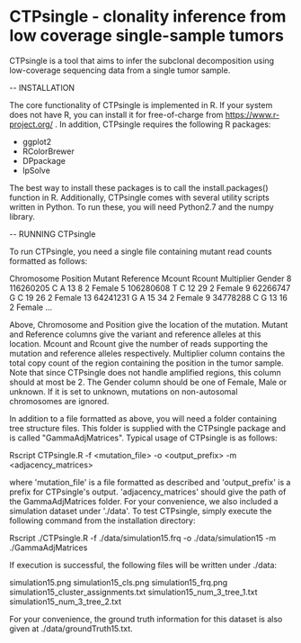 
# CTPsingle - clonality inference from low coverage single-sample tumors

CTPsingle is a tool that aims to infer the subclonal decomposition using low-coverage sequencing data from a single tumor sample. 

-- INSTALLATION

The core functionality of CTPsingle is implemented in R. If your system does not have R, you can install it for free-of-charge from https://www.r-project.org/ . In addition, CTPsingle requires the following R packages:

- ggplot2
- RColorBrewer
- DPpackage
- lpSolve

The best way to install these packages is to call the install.packages() function in R. Additionally, CTPsingle comes with several utility scripts written in Python. To run these, you will need Python2.7 and the numpy library.

-- RUNNING CTPsingle

To run CTPsingle, you need a single file containing mutant read counts formatted as follows:

Chromosome Position Mutant Reference Mcount Rcount Multiplier Gender
8 116260205 C A 13 8 2 Female
5 106280608 T C 12 29 2 Female
9 62266747 G C 19 26 2 Female
13 64241231 G A 15 34 2 Female
9 34778288 C G 13 16 2 Female
...

Above, Chromosome and Position give the location of the mutation. Mutant and Reference columns give the variant and reference alleles at this location. Mcount and Rcount give the number of reads supporting the mutation and reference alleles respectively. Multiplier column contains the total copy count of the region containing the position in the tumor sample. Note that since CTPsingle does not handle amplified regions, this column should at most be 2. The Gender column should be one of Female, Male or unknown. If it is set to unknown, mutations on non-autosomal chromosomes are ignored.

In addition to a file formatted as above, you will need a folder containing tree structure files. This folder is supplied with the CTPsingle package and is called "GammaAdjMatrices". Typical usage of CTPsingle is as follows:

Rscript CTPsingle.R -f <mutation_file> -o <output_prefix> -m <adjacency_matrices>

where 'mutation_file' is a file formatted as described and 'output_prefix' is a prefix for CTPsingle's output. 'adjacency_matrices' should give the path of the GammaAdjMatrices folder. For your convenience, we also included a simulation dataset under './data'. To test CTPsingle, simply execute the following command from the installation directory:

Rscript ./CTPsingle.R -f ./data/simulation15.frq -o ./data/simulation15 -m ./GammaAdjMatrices

If execution is successful, the following files will be written under ./data:

simulation15.png
simulation15_cls.png
simulation15_frq.png
simulation15_cluster_assignments.txt
simulation15_num_3_tree_1.txt
simulation15_num_3_tree_2.txt

For your convenience, the ground truth information for this dataset is also given at ./data/groundTruth15.txt.
